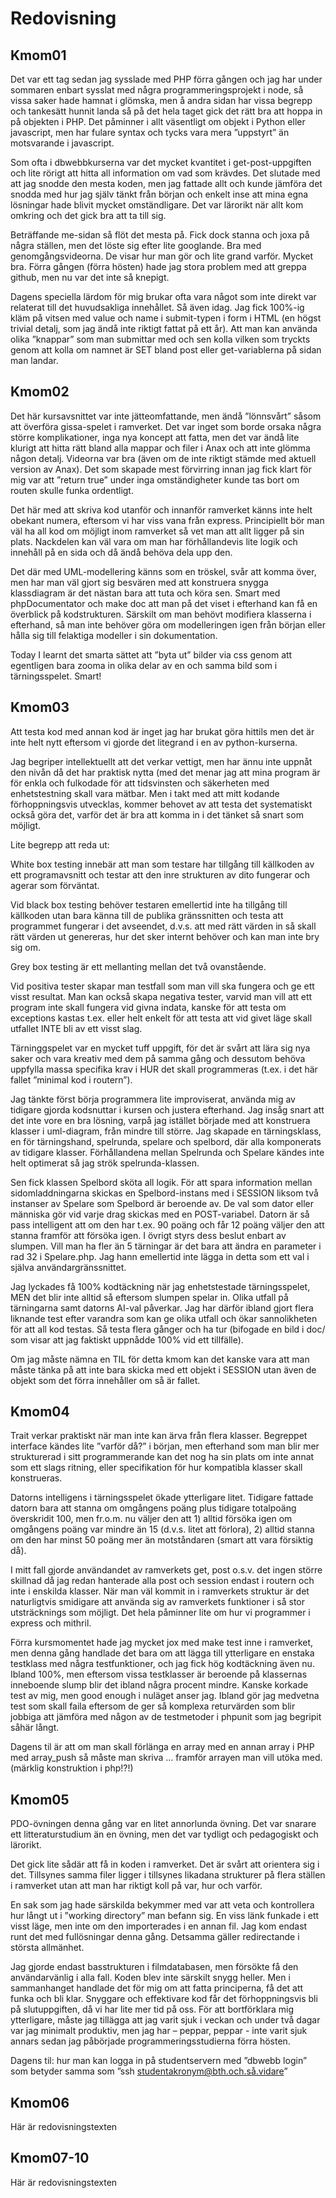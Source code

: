 ---
---
Redovisning
=========================



Kmom01
-------------------------

Det var ett tag sedan jag sysslade med PHP förra gången och jag har under sommaren enbart sysslat med några programmeringsprojekt i node, så vissa saker hade hamnat i glömska, men å andra sidan har vissa begrepp och tankesätt hunnit landa så på det hela taget gick det rätt bra att hoppa in på objekten i PHP. Det påminner i allt väsentligt om objekt i Python eller javascript, men har fulare syntax och tycks vara mera ”uppstyrt” än motsvarande i javascript.

Som ofta i dbwebbkurserna var det mycket kvantitet i get-post-uppgiften och lite rörigt att hitta all information om vad som krävdes. Det slutade med att jag snodde den mesta koden, men jag fattade allt och kunde jämföra det snodda med hur jag själv tänkt från början och enkelt inse att mina egna lösningar hade blivit mycket omständligare. Det var lärorikt när allt kom omkring och det gick bra att ta till sig.

Beträffande me-sidan så flöt det mesta på. Fick dock stanna och joxa på några ställen, men det löste sig efter lite googlande. Bra med genomgångsvideorna. De visar hur man gör och lite grand varför. Mycket bra. Förra gången (förra hösten) hade jag stora problem med att greppa github, men nu var det inte så knepigt.

Dagens speciella lärdom för mig brukar ofta vara något som inte direkt var relaterat till det huvudsakliga innehållet. Så även idag. Jag fick 100%-ig kläm på vitsen med value och name i submit-typen i form i HTML (en högst trivial detalj, som jag ändå inte riktigt fattat på ett år). Att man kan använda olika ”knappar” som man submittar med och sen kolla vilken som tryckts genom att kolla om namnet är SET bland post eller get-variablerna på sidan man landar.



Kmom02
-------------------------

Det här kursavsnittet var inte jätteomfattande, men ändå ”lönnsvårt” såsom att överföra gissa-spelet i ramverket. Det var inget som borde orsaka några större komplikationer, inga nya koncept att fatta, men det var ändå lite klurigt att hitta rätt bland alla mappar och filer i Anax och att inte glömma någon detalj. Videorna var bra (även om de inte riktigt stämde med aktuell version av Anax). Det som skapade mest förvirring innan jag fick klart för mig var att ”return true” under inga omständigheter kunde tas bort om routen skulle funka ordentligt.

Det här med att skriva kod utanför och innanför ramverket känns inte helt obekant numera, eftersom vi har viss vana från express. Principiellt bör man väl ha all kod om möjligt inom ramverket så vet man att allt ligger på sin plats. Nackdelen kan väl vara om man har förhållandevis lite logik och innehåll på en sida och då ändå behöva dela upp den.

Det där med UML-modellering känns som en tröskel, svår att komma över, men har man väl gjort sig besvären med att konstruera snygga klassdiagram är det nästan bara att tuta och köra sen. Smart med phpDocumentator och make doc att man på det viset i efterhand kan få en överblick på kodstrukturen. Särskilt om man behövt modifiera klasserna i efterhand, så man inte behöver göra om modelleringen igen från början eller hålla sig till felaktiga modeller i sin dokumentation.

Today I learnt det smarta sättet att ”byta ut” bilder via css genom att egentligen bara zooma in olika delar av en och samma bild som i tärningsspelet. Smart!




Kmom03
-------------------------

Att testa kod med annan kod är inget jag har brukat göra hittils men det är inte helt nytt eftersom vi gjorde det litegrand i en av python-kurserna.

Jag begriper intellektuellt att det verkar vettigt, men har ännu inte uppnåt den nivån då det har praktisk nytta (med det menar jag att mina program är för enkla och fulkodade för att tidsvinsten och säkerheten med enhetstestning skall vara mätbar. Men i takt med att mitt kodande förhoppningsvis utvecklas, kommer behovet av att testa det systematiskt också göra det, varför det är bra att komma in i det tänket så snart som möjligt.

Lite begrepp att reda ut:

White box testing innebär att man som testare har tillgång till källkoden av ett programavsnitt och testar att den inre strukturen av dito fungerar och agerar som förväntat.

Vid black box testing behöver testaren emellertid inte ha tillgång till källkoden utan bara känna till de publika gränssnitten och testa att programmet fungerar i det avseendet, d.v.s. att med rätt värden in så skall rätt värden ut genereras, hur det sker internt behöver och kan man inte bry sig om.

Grey box testing är ett mellanting mellan det två ovanstående.

Vid positiva tester skapar man testfall som man vill ska fungera och ge ett visst resultat. Man kan också skapa negativa tester, varvid man vill att ett program inte skall fungera vid givna indata, kanske för att testa om exceptions kastas t.ex. eller helt enkelt för att testa att vid givet läge skall utfallet INTE bli av ett visst slag.

Tärninggspelet var en mycket tuff uppgift, för det är svårt att lära sig nya saker och vara kreativ med dem på samma gång och dessutom behöva uppfylla massa specifika krav i HUR det skall programmeras (t.ex. i det här fallet ”minimal kod i routern”).

Jag tänkte först börja programmera lite improviserat, använda mig av tidigare gjorda kodsnuttar i kursen och justera efterhand. Jag insåg snart att det inte vore en bra lösning, varpå jag istället började med att konstruera klasser i uml-diagram, från mindre till större. Jag skapade en tärningsklass, en för tärningshand, spelrunda, spelare och spelbord, där alla komponerats av tidigare klasser. Förhållandena mellan Spelrunda och Spelare kändes inte helt optimerat så jag strök spelrunda-klassen.

Sen fick klassen Spelbord sköta all logik. För att spara information mellan sidomladdningarna skickas en Spelbord-instans med i SESSION liksom två instanser av Spelare som Spelbord är beroende av. De val som dator eller människa gör vid varje drag skickas med en POST-variabel.
Datorn är så pass intelligent att om den har t.ex. 90 poäng och får 12 poäng väljer den att stanna framför att försöka igen. I övrigt styrs dess beslut enbart av slumpen. Vill man ha fler än 5 tärningar är det bara att ändra en parameter i rad 32 i Spelare.php. Jag hann emellertid inte lägga in detta som ett val i själva användargränssnittet.

Jag lyckades få 100% kodtäckning när jag enhetstestade tärningsspelet, MEN det blir inte alltid så eftersom slumpen spelar in. Olika utfall på tärningarna samt datorns AI-val påverkar. Jag har därför ibland gjort flera liknande test efter varandra som kan ge olika utfall och ökar sannolikheten för att all kod testas. Så testa flera gånger och ha tur (bifogade en bild i doc/ som visar att jag faktiskt uppnådde 100% vid ett tillfälle).

Om jag måste nämna en TIL för detta kmom kan det kanske vara att man måste tänka på att inte bara skicka med ett objekt i SESSION utan även de objekt som det förra innehåller om så är fallet.



Kmom04
-------------------------

Trait verkar praktiskt när man inte kan ärva från flera klasser. Begreppet interface kändes lite ”varför då?” i början, men efterhand som man blir mer strukturerad i sitt programmerande kan det nog ha sin plats om inte annat som ett slags ritning, eller specifikation för hur kompatibla klasser skall konstrueras.

Datorns intelligens i tärningsspelet ökade ytterligare litet. Tidigare fattade datorn bara att stanna om omgångens poäng plus tidigare totalpoäng överskridit 100, men fr.o.m. nu väljer den att 1) alltid försöka igen om omgångens poäng var mindre än 15 (d.v.s. litet att förlora), 2) alltid stanna om den har minst 50 poäng mer än motståndaren (smart att vara försiktig då).

I mitt fall gjorde användandet av ramverkets get, post o.s.v. det ingen större skillnad då jag redan hanterade alla post och session endast i routern och inte i enskilda klasser. När man väl kommit in i ramverkets struktur är det naturligtvis smidigare att använda sig av ramverkets funktioner i så stor utsträcknings som möjligt. Det hela påminner lite om hur vi programmer i express och mithril.

Förra kursmomentet hade jag mycket jox med make test inne i ramverket, men denna gång handlade det bara om att lägga till ytterligare en enstaka testklass med några testfunktioner, och jag fick hög kodtäckning även nu. Ibland 100%, men eftersom vissa testklasser är beroende på klassernas inneboende slump blir det ibland några procent mindre. Kanske korkade test av mig, men good enough i nuläget anser jag. Ibland gör jag medvetna test som skall faila eftersom de ger så komplexa returvärden som blir jobbiga att jämföra med någon av de testmetoder i phpunit som jag begripit såhär långt.

Dagens til är att om man skall förlänga en array med en annan array i PHP med array_push så måste man skriva … framför arrayen man vill utöka med. (märklig konstruktion i php!?!)




Kmom05
-------------------------

PDO-övningen denna gång var en litet annorlunda övning. Det var snarare ett litteraturstudium än en övning, men det var tydligt och pedagogiskt och lärorikt.

Det gick lite sådär att få in koden i ramverket. Det är svårt att orientera sig i det. Tillsynes samma filer ligger i tillsynes likadana strukturer på flera ställen i ramverket utan att man har riktigt koll på var, hur och varför.

En sak som jag hade särskilda bekymmer med var att veta och kontrollera hur långt ut i ”working directory” man befann sig. En viss länk funkade i ett visst läge, men inte om den importerades i en annan fil. Jag kom endast runt det med fullösningar denna gång. Detsamma gäller redirectande i största allmänhet.

Jag gjorde endast basstrukturen i filmdatabasen, men försökte få den användarvänlig i alla fall. Koden blev inte särskilt snygg heller. Men i sammanhanget handlade det för mig om att fatta principerna, få det att funka och bli klar. Snyggare och effektivare kod får det förhoppningsvis bli på slutuppgiften, då vi har lite mer tid på oss. För att bortförklara mig ytterligare, måste jag tillägga att jag varit sjuk i veckan och under två dagar var jag minimalt produktiv, men jag har – peppar, peppar - inte varit sjuk annars sedan jag påbörjade programmeringsstudierna förra hösten.

Dagens til: hur man kan logga in på studentservern med ”dbwebb login” som betyder samma som ”ssh studentakronym@bth.och.så.vidare”




Kmom06
-------------------------

Här är redovisningstexten



Kmom07-10
-------------------------

Här är redovisningstexten
